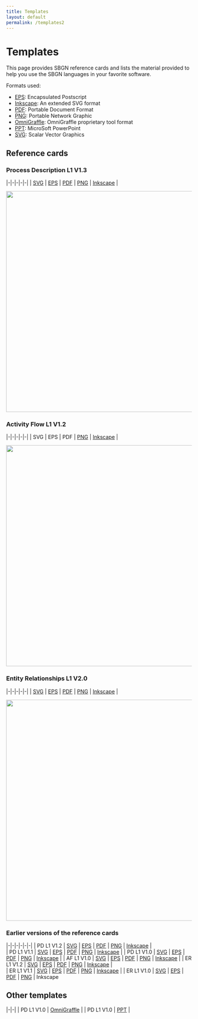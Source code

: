 ```yaml
---
title: Templates
layout: default
permalink: /templates2
---
```


# Templates

This page provides SBGN reference cards and lists the material provided to help you use the SBGN languages in your favorite software.  

Formats used:

-   [EPS](http://en.wikipedia.org/wiki/Encapsulated_postscript): Encapsulated Postscript
-   [Inkscape](http://www.inkscape.org): An extended SVG format
-   [PDF](http://en.wikipedia.org/wiki/PDF): Portable Document Format
-   [PNG](http://en.wikipedia.org/wiki/Portable_Network_Graphics): Portable Network Graphic
-   [OmniGraffle](http://www.omnigroup.com/applications/OmniGraffle/): OmniGraffle proprietary tool format
-   [PPT](http://office.microsoft.com/powerpoint): MicroSoft PowerPoint
-   [SVG](http://en.wikipedia.org/wiki/Scalar_Vector_Graphics): Scalar Vector Graphics


## Reference cards

### Process Description L1 V1.3

|-|-|-|-|-|
| [SVG](/sbgn/templates/PD_L1V1.3.svg) | [EPS](/sbgn/templates/PD_L1V1.3.eps) | [PDF](/sbgn/templates/PD_L1V1.3.pdf) | [PNG](/sbgn/templates/PD_L1V1.3.png) | [Inkscape](/sbgn/templates/PD_L1V1.3-Inkscape.svg) | 

<img src="/sbgn/templates/PD_L1V1.3_web.png" width="600">

### Activity Flow L1 V1.2

|-|-|-|-|-|
| SVG | EPS | PDF | [PNG](/sbgn/templates/AF_L1V1.2.png) | [Inkscape](/sbgn/templates/AF_L1V1.2-Inkscape.svg) |

<img src="/sbgn/templates/AF_L1V1.2_web.png" width="600">

### Entity Relationships L1 V2.0

|-|-|-|-|-|
| [SVG](/sbgn/templates/ER_L1V2.0.svg) | [EPS](/sbgn/templates/ER_L1V2.0.eps) | [PDF](/sbgn/templates/ER_L1V2.0.pdf) | [PNG](/sbgn/templates/ER_L1V2.0.png) | [Inkscape](/sbgn/templates/ER_L1V2.0-Inkscape.svg) | 

<img src="/sbgn/templates/ER_L1V2.0_web.png" width="600">

### Earlier versions of the reference cards

|-|-|-|-|-|-|
| PD L1 V1.2 | [SVG](/sbgn/templates/PD_L1V1.2.svg) | [EPS](/sbgn/templates/PD_L1V1.2.eps) | [PDF](/sbgn/templates/PD_L1V1.2.pdf) | [PNG](/sbgn/templates/PD_L1V1.2.png) | [Inkscape](/sbgn/templates/PD_L1V1.2-Inkscape.svg) |           
| PD L1 V1.1 | [SVG](/sbgn/templates/PD_L1V1.1.svg) | [EPS](/sbgn/templates/PD_L1V1.1.eps) | [PDF](/sbgn/templates/PD_L1V1.1.pdf) | [PNG](/sbgn/templates/PD_L1V1.1.png) | [Inkscape](/sbgn/templates/PD_L1V1.1-Inkscape.svg) | 
| PD L1 V1.0 | [SVG](/sbgn/templates/PD_L1V1.0.svg) | [EPS](/sbgn/templates/PD_L1V1.0.eps) | [PDF](/sbgn/templates/PD_L1V1.0.pdf) | [PNG](/sbgn/templates/PD_L1V1.0.png) | [Inkscape](/sbgn/templates/PD_L1V1.0-Inkscape.svg) |
| AF L1 V1.0 | [SVG](/sbgn/templates/AF_L1V1.0.svg) | [EPS](/sbgn/templates/AF_L1V1.0.eps) | [PDF](/sbgn/templates/AF_L1V1.0.pdf) | [PNG](/sbgn/templates/AF_L1V1.0.png) | [Inkscape](/sbgn/templates/AF_L1V1.0-Inkscape.svg)                                |
| ER L1 V1.2 | [SVG](/sbgn/templates/ER_L1V1.2.svg)  | [EPS](/sbgn/templates/ER_L1V1.2.eps) | [PDF](/sbgn/templates/ER_L1V1.2.pdf) | [PNG](/sbgn/templates/ER_L1V1.2.png) | [Inkscape](/sbgn/templates/ER_L1V1.2-Inkscape.svg) |   
| ER L1 V1.1 | [SVG](/sbgn/templates/ER_L1V1.2.svg) | [EPS](/sbgn/templates/ER_L1V1.1.eps) | [PDF](/sbgn/templates/ER_L1V1.1.pdf) | [PNG](/sbgn/templates/ER_L1V1.1.png) | [Inkscape](/sbgn/templates/ER_L1V1.1-Inkscape.svg) |
| ER L1 V1.0 | [SVG](/sbgn/templates/ER_L1V1.0.svg) | [EPS](/sbgn/templates/ER_L1V1.0.eps) | [PDF](/sbgn/templates/ER_L1V1.0.pdf) | [PNG](/sbgn/templates/ER_L1V1.0.png) | Inkscape

## Other templates

|-|-|
| PD L1 V1.0 | [OmniGraffle](/sbgn/templates/PD_L1V1.0-OmniGraffle.gstencil) |
| PD L1 V1.0 | [PPT](/sbgn/templates/PD_L1V1.1.ppt) |
